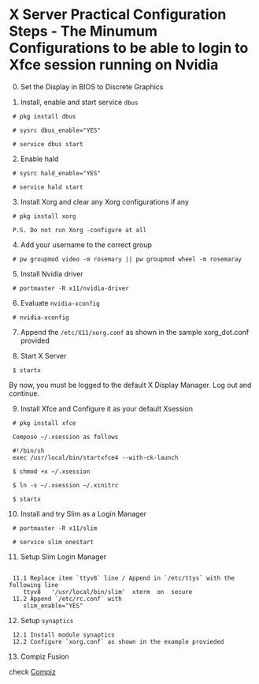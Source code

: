 # X Server Practical Configuration Steps - The Minumum Configurations to be able to login to Xfce session running on Nvidia

0. Set the Display in BIOS to Discrete Graphics

1. Install, enable and start service `dbus`

```
 # pkg install dbus

 # sysrc dbus_enable="YES"

 # service dbus start

```

2. Enable hald

```
 # sysrc hald_enable="YES"

 # service hald start 
```

3. Install Xorg and clear any Xorg configurations if any

```
 # pkg install xorg

 P.S. Do not run Xorg -configure at all
```

4. Add your username to the correct group

```
 # pw groupmod video -m rosemary || pw groupmod wheel -m rosemaray
```

5. Install Nvidia driver

```
 # portmaster -R x11/nvidia-driver
```

6. Evaluate `nvidia-xconfig`

```
 # nvidia-xconfig
```
7. Append the `/etc/X11/xorg.conf` as shown in the sample xorg_dot.conf provided

8. Start X Server

```
 $ startx

```

By now, you must be logged to the default X Display Manager. Log out and continue.


9. Install Xfce and Configure it as your default Xsession

```
 # pkg install xfce

 Compose ~/.xsession as follows

 #!/bin/sh
 exec /usr/local/bin/startxfce4 --with-ck-launch

 $ chmod +x ~/.xsession

 $ ln -s ~/.xsession ~/.xinitrc

 $ startx

```

10. Install and try Slim as a Login Manager

```
 # portmaster -R x11/slim

 # service slim onestart

```

11. Setup Slim Login Manager

```

 11.1 Replace item `ttyv8` line / Append in `/etc/ttys` with the following line
	ttyv8   '/usr/local/bin/slim'  xterm  on  secure
 11.2 Append `/etc/rc.conf` with
	slim_enable="YES"
```

12. Setup `synaptics` 

```
 12.1 Install module synaptics
 12.2 Configure `xorg.conf` as shown in the example provieded 

```

13. Compiz Fusion

check [Compiz](../../compiz-fusion)

